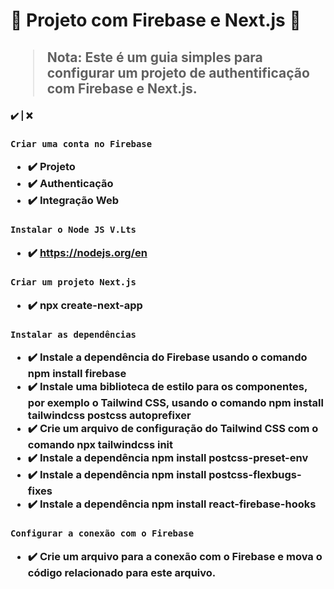 <h1> 🔰 Projeto com Firebase e Next.js 🔰 

<h2>

> **Nota**:  Este é um guia simples para configurar um projeto de authentificação com Firebase e Next.js.
<h4>
✔️ | ❌
<h3>

```diff
Criar uma conta no Firebase
```

  
- ✔️ Projeto 
- ✔️ Authenticação
- ✔️  Integração Web
<h3>

```diff
Instalar o Node JS V.Lts
```

- ✔️ https://nodejs.org/en
<h3>

```diff
Criar um projeto Next.js
```
- ✔️ npx create-next-app 
<h3>

```diff
Instalar as dependências
```
- ✔️ Instale a dependência do Firebase usando o comando npm install firebase
- ✔️ Instale uma biblioteca de estilo para os componentes, por exemplo o Tailwind CSS, usando o comando npm install tailwindcss postcss autoprefixer
- ✔️ Crie um arquivo de configuração do Tailwind CSS com o comando npx tailwindcss init
- ✔️ Instale a dependência npm install postcss-preset-env
- ✔️ Instale a dependência npm install postcss-flexbugs-fixes
- ✔️ Instale a dependência npm install react-firebase-hooks
<h3>

```diff
Configurar a conexão com o Firebase
```
- ✔️ Crie um arquivo para a conexão com o Firebase e mova o código relacionado para este arquivo.
